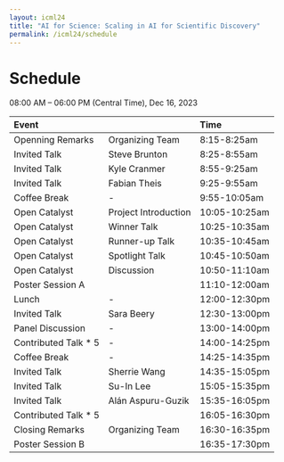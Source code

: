 ```yaml
---
layout: icml24
title: "AI for Science: Scaling in AI for Scientific Discovery"
permalink: /icml24/schedule
---
```




# Schedule

08:00 AM – 06:00 PM (Central Time), Dec 16, 2023

| Event | | Time |
| :--- | --- | :--- |
| Openning Remarks | Organizing Team | 8:15-8:25am |
| Invited Talk | Steve Brunton | 8:25-8:55am |
| Invited Talk | Kyle Cranmer | 8:55-9:25am |
| Invited Talk | Fabian Theis | 9:25-9:55am |
| Coffee Break | - | 9:55-10:05am |
| Open Catalyst | Project Introduction | 10:05-10:25am |
| Open Catalyst | Winner Talk | 10:25-10:35am |
| Open Catalyst | Runner-up Talk | 10:35-10:45am |
| Open Catalyst | Spotlight Talk | 10:45-10:50am |
| Open Catalyst | Discussion | 10:50-11:10am |
| Poster Session A | | 11:10-12:00am |
| Lunch | - | 12:00-12:30pm |
| Invited Talk | Sara Beery | 12:30-13:00pm |
| Panel Discussion  | - | 13:00-14:00pm |
| Contributed Talk * 5 | - | 14:00-14:25pm |
| Coffee Break | - | 14:25-14:35pm | 
| Invited Talk | Sherrie Wang |	14:35-15:05pm |
| Invited Talk | Su-In Lee	| 15:05-15:35pm |
| Invited Talk | Alán Aspuru-Guzik |	15:35-16:05pm |
| Contributed Talk * 5 |  | 16:05-16:30pm |
| Closing Remarks | Organizing Team | 16:30-16:35pm |
| Poster Session B | | 16:35-17:30pm |




